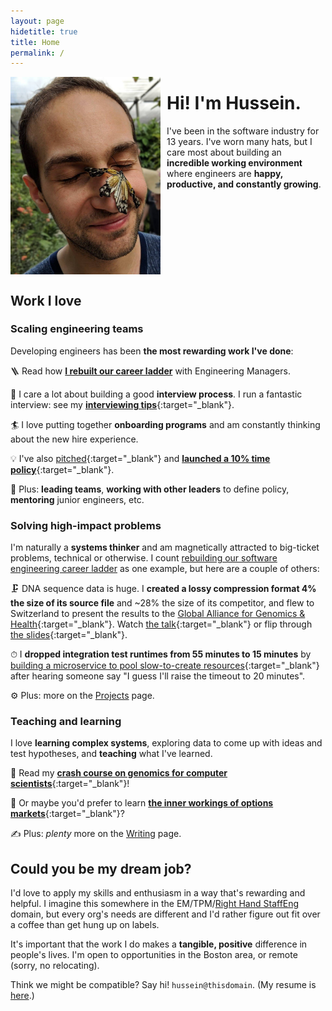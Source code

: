```yaml
---
layout: page
hidetitle: true
title: Home
permalink: /
---
```


<img style="float:left; padding-right:10px" src="images/butterfly_face.jpg" width="240">

# Hi! I'm Hussein.

I've been in the software industry for 13 years. I've worn many hats, but I care most about building an **incredible working environment** where engineers are **happy, productive, and constantly growing**.

<div style="clear:left"></div>

## Work I love

### Scaling engineering teams

Developing engineers has been **the most rewarding work I've done**:

🪜 Read how [**I rebuilt our career ladder**](/levels) with Engineering Managers.

🧠 I care a lot about building a good **interview process**. I run a fantastic interview: see my [**interviewing tips**](https://docs.google.com/document/d/1qNeXN_E_na_KXsZMaXRfYQcoT-0w59yjdmN1B7Tst68/edit#){:target="_blank"}.

🏄 I love putting together **onboarding programs** and am constantly thinking about the new hire experience.

💡 I've also [pitched](https://docs.google.com/presentation/d/1dgl6OwC9FHX-6oT9Z1JCmPglDmW9umv0/edit?usp=sharing&ouid=114804907504664516654&rtpof=true&sd=true){:target="_blank"} and [**launched a 10% time policy**](https://docs.google.com/document/d/1z81KCX6tuKLnSct5oFamhEvcFCJIPGOL/edit?usp=sharing&ouid=114804907504664516654&rtpof=true&sd=true){:target="_blank"}.

🌟 Plus: **leading teams**, **working with other leaders** to define policy, **mentoring** junior engineers, etc.

### Solving high-impact problems

I'm naturally a **systems thinker** and am magnetically attracted to big-ticket problems, technical or otherwise. I count [rebuilding our software engineering career ladder](/levels) as one example, but here are a couple of others:

🗜 DNA sequence data is huge. I **created a lossy compression format 4% the size of its source file** and ~28% the size of its competitor, and flew to Switzerland to present the results to the [Global Alliance for Genomics & Health](https://www.ga4gh.org/){:target="_blank"}. Watch [the talk](https://www.youtube.com/watch?v=TaqFBgaZHmE&t=13920s){:target="_blank"} or flip through [the slides](https://docs.google.com/presentation/d/1EAG3Mz_Rwszn1xzvLFlFDtZJKeTfTcqo/edit){:target="_blank"}.

⏱ I **dropped integration test runtimes from 55 minutes to 15 minutes** by [building a microservice to pool slow-to-create resources](https://github.com/broadinstitute/gpalloc){:target="_blank"} after hearing someone say "I guess I'll raise the timeout to 20 minutes".

⚙ Plus: more on the [Projects](/projects) page.

### Teaching and learning

I love **learning complex systems**, exploring data to come up with ideas and test hypotheses, and **teaching** what I've learned.

🧬 Read my [**crash course on genomics for computer scientists**](https://docs.google.com/document/d/1-C_BI4mx0Amjxac7G908Wtmfuc_N8O4_UqSDPiZu_bo/edit?usp=sharing){:target="_blank"}!

🚀 Or maybe you'd prefer to learn [**the inner workings of options markets**](https://helgridly.github.io/finstuff/understanding-NOPE/){:target="_blank"}?

✍ Plus: _plenty_ more on the [Writing](/writing) page.

## Could you be my dream job?

I'd love to apply my skills and enthusiasm in a way that's rewarding and helpful. I imagine this somewhere in the EM/TPM/[Right Hand StaffEng](https://staffeng.com/guides/staff-archetypes) domain, but every org's needs are different and I'd rather figure out fit over a coffee than get hung up on labels.

It's important that the work I do makes a **tangible, positive** difference in people's lives. I'm open to opportunities in the Boston area, or remote (sorry, no relocating).

Think we might be compatible? Say hi! `hussein@thisdomain`. (My resume is [here](/resume).)
